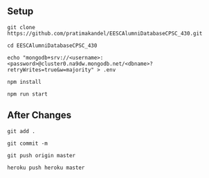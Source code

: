 ## Setup
`git clone https://github.com/pratimakandel/EESCAlumniDatabaseCPSC_430.git`

`cd EESCAlumniDatabaseCPSC_430`

`echo "mongodb+srv://<username>:<password>@cluster0.na9dw.mongodb.net/<dbname>?retryWrites=true&w=majority" > .env`

`npm install`

`npm run start`

## After Changes
`git add .`

`git commit -m`

`git push origin master`

`heroku push heroku master`
